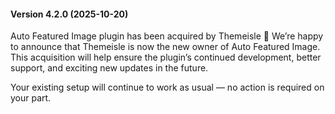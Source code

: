 ####   Version 4.2.0 (2025-10-20)

Auto Featured Image plugin has been acquired by Themeisle 🎉
We’re happy to announce that Themeisle is now the new owner of Auto Featured Image. This acquisition will help ensure the plugin’s continued development, better support, and exciting new updates in the future.

Your existing setup will continue to work as usual — no action is required on your part.
